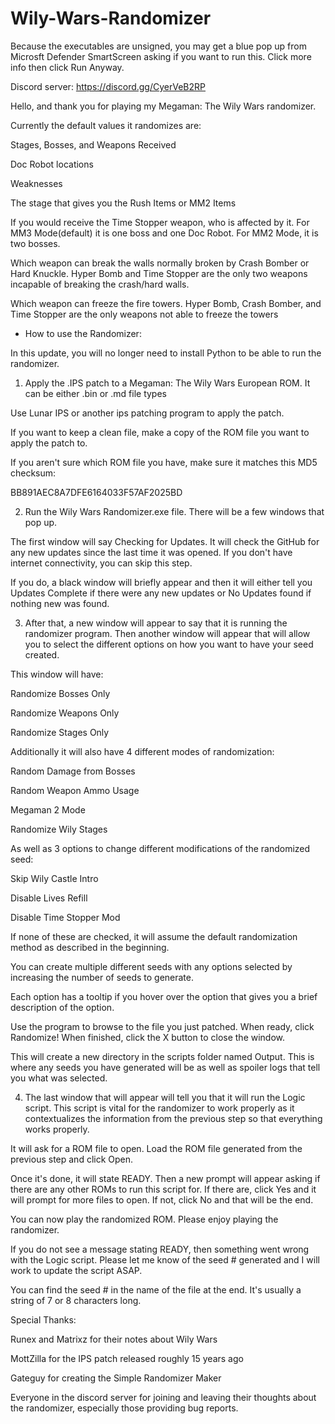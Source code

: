 # Wily-Wars-Randomizer

Because the executables are unsigned, you may get a blue pop up from Microsft Defender SmartScreen asking if you want to run this. Click more info then click Run Anyway.

Discord server: https://discord.gg/CyerVeB2RP

Hello, and thank you for playing my Megaman: The Wily Wars randomizer.

Currently the default values it randomizes are:

Stages, Bosses, and Weapons Received

Doc Robot locations

Weaknesses

The stage that gives you the Rush Items or MM2 Items

If you would receive the Time Stopper weapon, who is affected by it. 
	For MM3 Mode(default) it is one boss and one Doc Robot.
	For MM2 Mode, it is two bosses.

Which weapon can break the walls normally broken by Crash Bomber or Hard Knuckle.
	Hyper Bomb and Time Stopper are the only two weapons incapable of breaking the crash/hard walls.

Which weapon can freeze the fire towers.
	Hyper Bomb, Crash Bomber, and Time Stopper are the only weapons not able to freeze the towers

- How to use the Randomizer:

In this update, you will no longer need to install Python to be able to run the randomizer.

1. Apply the .IPS patch to a Megaman: The Wily Wars European ROM. It can be either .bin or .md file types

Use Lunar IPS or another ips patching program to apply the patch.

If you want to keep a clean file, make a copy of the ROM file you want to apply the patch to.

If you aren't sure which ROM file you have, make sure it matches this MD5 checksum:

BB891AEC8A7DFE6164033F57AF2025BD

2. Run the Wily Wars Randomizer.exe file. There will be a few windows that pop up.

The first window will say Checking for Updates. It will check the GitHub for any new updates since the last time it was opened. If you don't have internet connectivity, you can skip this step.

If you do, a black window will briefly appear and then it will either tell you Updates Complete if there were any new updates or No Updates found if nothing new was found.

3. After that, a new window will appear to say that it is running the randomizer program. Then another window will appear that will allow you to select the different options on how you want to have your seed created.

This window will have:

Randomize Bosses Only

Randomize Weapons Only

Randomize Stages Only

Additionally it will also have 4 different modes of randomization:

Random Damage from Bosses

Random Weapon Ammo Usage

Megaman 2 Mode

Randomize Wily Stages


As well as 3 options to change different modifications of the randomized seed:

Skip Wily Castle Intro

Disable Lives Refill

Disable Time Stopper Mod

If none of these are checked, it will assume the default randomization method as described in the beginning.

You can create multiple different seeds with any options selected by increasing the number of seeds to generate.

Each option has a tooltip if you hover over the option that gives you a brief description of the option.

Use the program to browse to the file you just patched. When ready, click Randomize! When finished, click the X button to close the window.

This will create a new directory in the scripts folder named Output. This is where any seeds you have generated will be as well as spoiler logs that tell you what was selected.

4. The last window that will appear will tell you that it will run the Logic script. This script is vital for the randomizer to work properly as it contextualizes the information from the previous step so that everything works properly.

It will ask for a ROM file to open. Load the ROM file generated from the previous step and click Open.

Once it's done, it will state READY. Then a new prompt will appear asking if there are any other ROMs to run this script for. If there are, click Yes and it will prompt for more files to open. If not, click No and that will be the end.

You can now play the randomized ROM. Please enjoy playing the randomizer.

If you do not see a message stating READY, then something went wrong with the Logic script. Please let me know of the seed # generated and I will work to update the script ASAP.

You can find the seed # in the name of the file at the end. It's usually a string of 7 or 8 characters long.

Special Thanks:

Runex and Matrixz for their notes about Wily Wars

MottZilla for the IPS patch released roughly 15 years ago

Gateguy for creating the Simple Randomizer Maker

Everyone in the discord server for joining and leaving their thoughts about the randomizer, especially those providing bug reports.
